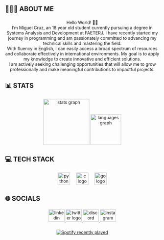 <h2 align="left">🧑🏻‍💻 ABOUT ME</h2>

###

<p align="center">Hello World! 👋🏻<br>I’m Miguel Cruz, an 18 year old student currently pursuing a degree in Systems Analysis and Development at FAETERJ. I have recently started my journey in programming and am passionately committed to advancing my technical skills and mastering the field. <br>With fluency in English, I can easily access a broad spectrum of resources and collaborate effectively in international environments. My goal is to apply my knowledge to create innovative and efficient solutions. <br>I am actively seeking challenging opportunities that will allow me to grow professionally and make meaningful contributions to impactful projects.</p>

###

<h2 align="left">📊 STATS</h2>

###

<div align="center">
  <img src="https://github-readme-stats.vercel.app/api?username=miguwlcrwz&hide_title=false&hide_rank=false&show_icons=true&include_all_commits=true&count_private=true&disable_animations=false&theme=github_dark&locale=en&hide_border=false&order=1" height="150" alt="stats graph"  />
  <img src="https://github-readme-stats.vercel.app/api/top-langs?username=miguwlcrwz&locale=en&hide_title=false&layout=compact&card_width=320&langs_count=5&theme=github_dark&hide_border=false&order=2" height="100" alt="languages graph"  />
</div>

###

<h2 align="left">💻 TECH STACK</h2>

###

<div align="center">
  <img src="https://cdn.jsdelivr.net/gh/devicons/devicon/icons/python/python-plain.svg" height="40" alt="python logo"  />
  <img width="12" />
  <img src="https://cdn.jsdelivr.net/gh/devicons/devicon/icons/c/c-plain.svg" height="40" alt="c logo"  />
  <img width="12" />
  <img src="https://cdn.jsdelivr.net/gh/devicons/devicon/icons/go/go-original-wordmark.svg" height="40" alt="go logo"  />
</div>

###

<h2 align="left">🌐 SOCIALS</h2>

###

<div align="center">
  <a href="https://www.linkedin.com/in/miguel-cruz-babb2329a?utm_source=share&utm_campaign=share_via&utm_content=profile&utm_medium=ios_app" target="_blank">
    <img src="https://raw.githubusercontent.com/maurodesouza/profile-readme-generator/master/src/assets/icons/social/linkedin/default.svg" width="52" height="40" alt="linkedin logo"  />
  </a>
  <a href="https://x.com/miguelcrwz" target="_blank">
    <img src="https://raw.githubusercontent.com/maurodesouza/profile-readme-generator/master/src/assets/icons/social/twitter/default.svg" width="52" height="40" alt="twitter logo"  />
  </a>
  <a href="https://discord.gg/beRDmKnA" target="_blank">
    <img src="https://raw.githubusercontent.com/maurodesouza/profile-readme-generator/master/src/assets/icons/social/discord/default.svg" width="52" height="40" alt="discord logo"  />
  </a>
  <a href="https://www.instagram.com/miguelcrwz?igsh=MXR5cDZlNG5mdDR4Mw%3D%3D&utm_source=qr" target="_blank">
    <img src="https://raw.githubusercontent.com/maurodesouza/profile-readme-generator/master/src/assets/icons/social/instagram/default.svg" width="52" height="40" alt="instagram logo"  />
  </a>
</div>

###

<div align="center">
  <a href="https://open.spotify.com/user/miguelcruz">
    <img src="https://spotify-recently-played-readme.vercel.app/api?user=miguelcruz&count=5" alt="Spotify recently played"  />
  </a>
</div>

###
